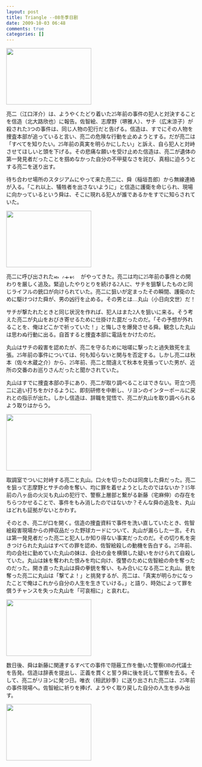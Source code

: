 ```yaml
---
layout: post
title: Triangle --08冬季日剧
date: 2009-10-03 06:48
comments: true
categories: []
---
```

<div><font style="FonT-FAMiLY: 幼圆"><font style="FonT-FAMiLY: Georgia"><img src="http://ktv.jp/triangle/img/story_pic_11_01.jpg" width="226" height="150"/></font></font></div>
<div>
<p><font style="FonT-FAMiLY: 幼圆"><font style="FonT-FAMiLY: Georgia"><span>亮二（江口洋介）</span>は、ようやくたどり着いた25年前の事件の犯人と対決することを<span>信造（北大路欣也）</span>に報告。佐智絵、<span>志摩野（堺雅人）</span>、<span>サチ（広末涼子）</span>が殺された3つの事件は、同じ人物の犯行だと告げる。信造は、すでにその人物を捜査本部が追っていると言い、亮二の危険な行動を止めようとする。だが亮二は「すべてを知りたい。25年前の真実を明らかにしたい」と訴え、自ら犯人と対峙させてほしいと頭を下げる。その悲痛な願いを受け止めた信造は、亮二が遺体の第一発見者だったことを掴めなかった自分の不甲斐なさを詫び、真相に迫ろうとする亮二を送り出す。</font></font></p>
<p><font style="FonT-FAMiLY: Georgia">待ち合わせ場所のスタジアムにやって来た亮二に、<span>舜（稲垣吾郎）</span>から無線連絡が入る。「これ以上、犠牲者を出さないように」と信造に護衛を命じられ、現場に向かっているという舜は、そこに現れる犯人が誰であるかをすでに知らされていた。</font></p>
</div>

<div>
<div><font style="FonT-FAMiLY: 幼圆"><font style="FonT-FAMiLY: Georgia"><img src="http://ktv.jp/triangle/img/story_pic_11_02.jpg" width="226" height="150"/></font></font></div>
<div>
<p><font style="FonT-FAMiLY: Georgia">亮二に呼び出された<span><img alt="均（大杉漣）" src="http://ktv.jp/triangle/img/story_osugi_name.gif" width="72" height="11"/></span>がやってきた。亮二は均に25年前の事件との関わりを厳しく追及。緊迫したやりとりを続ける2人に、サチを狙撃したものと同じライフルの銃口が向けられていた。亮二に狙いが定まったその瞬間、護衛のために駆けつけた舜が、男の凶行を止める。その男とは…<span>丸山（小日向文世）</span>だ！</font></p>
<p><font style="FonT-FAMiLY: Georgia">サチが撃たれたときと同じ状況を作れば、犯人はまた2人を狙いに来る。そう考えた亮二が丸山をおびき寄せるために仕掛けた罠だったのだ。「その予想が外れることを、俺はどこかで祈っていた！」と悔しさを爆発させる舜。観念した丸山は思わぬ行動に出る。自首すると捜査本部に電話をかけたのだ。</font></p>
<p><font style="FonT-FAMiLY: Georgia">丸山はサチの殺害を認めたが、亮二を守るために咄嗟に撃ったと過失致死を主張。25年前の事件については、何も知らないと関与を否定する。しかし亮二は<span>秋本（佐々木蔵之介）</span>から、25年前、亮二と間違えて秋本を見張っていた男が、近所の交番のお巡りさんだったと聞かされていた。</font></p>
<p><font style="FonT-FAMiLY: Georgia">丸山はすでに捜査本部の手にあり、亮二が取り調べることはできない。苛立つ亮二に追い打ちをかけるように、即刻研修を中断し、リヨンのインターポールに戻れとの指示が出た。しかし信造は、辞職を覚悟で、亮二が丸山を取り調べられるよう取りはからう。</font></p>
</div>
</div>
<div>
<div><font style="FonT-FAMiLY: 幼圆"><font style="FonT-FAMiLY: Georgia"><img src="http://ktv.jp/triangle/img/story_pic_11_03.jpg" width="226" height="150"/></font></font></div>
<div>
<p><font style="FonT-FAMiLY: Georgia">取調室でついに対峙する亮二と丸山。口火を切ったのは同席した舜だった。亮二を狙って志摩野とサチの命を奪い、均に罪を着せようとしたのではないか？15年前の八ヶ岳の火災も丸山の犯行で、警察上層部と繋がる<span>新藤（宅麻伸）</span>の存在をちらつかせることで、事件をもみ消したのではないか？そんな舜の追及を、丸山はどれも証拠がないとかわす。</font></p>
<p><font style="FonT-FAMiLY: Georgia">そのとき、亮二が口を開く。信造の捜査資料で事件を洗い直していたとき、佐智絵殺害現場からの押収品だった野球カードについて、丸山が漏らした一言。それは第一発見者だった亮二と犯人しか知り得ない事実だったのだ。その切り札を突きつけられた丸山はすべての罪を認め、佐智絵殺しの動機を告白する。25年前、均の会社に勤めていた丸山の妹は、会社の金を横領した疑いをかけられて自殺していた。丸山は妹を奪われた恨みを均に向け、復讐のために佐智絵の命を奪ったのだった。開き直った丸山は舜の拳銃を奪い、もみ合いになる亮二と丸山。銃を奪った亮二に丸山は「撃てよ！」と挑発するが、亮二は、「真実が明らかになったことで俺はこれから自分の人生を生きていける。」と語り、時効によって罪を償うチャンスを失った丸山を「可哀相に」と哀れむ。</font></p>
</div>
</div>
<div>
<div><font style="FonT-FAMiLY: 幼圆"><font style="FonT-FAMiLY: Georgia"><img src="http://ktv.jp/triangle/img/story_pic_11_04.jpg" width="226" height="150"/></font></font></div>
<div>
<p><font style="FonT-FAMiLY: Georgia">数日後、舜は新藤に関連するすべての事件で隠蔽工作を働いた警察OBの代議士を告発。信造は辞表を提出し、正義を貫くと誓う舜に後を託して警察を去る。そして、亮二がリヨンに発つ日。<span>唯衣（相武紗季）</span>に送り出された亮二は、25年前の事件現場へ。佐智絵に祈りを捧げ、ようやく取り戻した自分の人生を歩み出す。</font></p>
</div>
</div>
<div>
<div><font style="FonT-FAMiLY: Georgia"><img src="http://ktv.jp/triangle/img/story_pic_11_05.jpg" width="226" height="150"/></font> </div>
</div>
